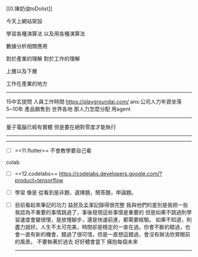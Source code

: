 [[0.陳奶油toDolist]]


今天上網站架設

學習各種演算法
以及用各種演算法

數據分析相關應用

對於產業的理解
對於工作的理解

上層以及下層

工作在產業的地方

---

15中玄提問 人員工作時間
	https://playgroundai.com/
	ans:公司人力年資坐落
	5~10年
產品銷售到 世界各地 那人力怎麼分配
用agent

---
量子電腦已經有實體
但是要在絕對零度才能執行


---


---

- [ ] ==11.flutter==
不會教學要自己看

colab

- [ ] ==12.codelabs==
https://codelabs.developers.google.com/?product=tensorflow


- [ ] 學習  像是
	從看到是非題，選擇題，簡答題，申論題。
- [ ] 目前看起來筆記的功力 益民及孟潔記錄得很完整
	我與他們的差別是我把一些我認為不重要的事情跳過了，事後發現這些事情是重要的
	但是如果不跳過則學習速度會變很慢，是放慢腳步，還是快速前進，都需要經驗。
	如果不知道，則盡力就好。人生不太可完美，時間卻是穩定的一直在過。你會不斷的錯過，也會一直有新的機會，錯過了很可惜，但是一直想這錯過，會沒有辦法欣賞眼前的風景。
	不要執著於過去  好好體會當下 擁抱每個未來

  ---
